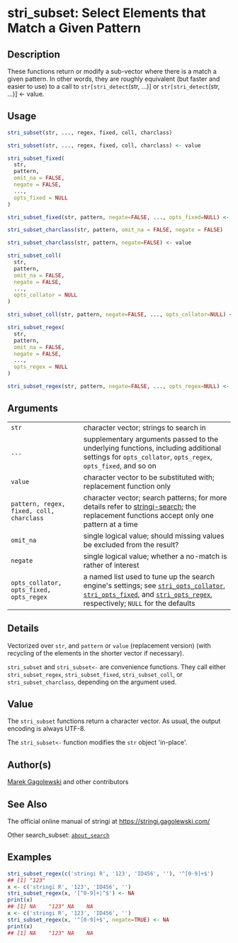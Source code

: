 # stri\_subset: Select Elements that Match a Given Pattern

## Description

These functions return or modify a sub-vector where there is a match a given pattern. In other words, they are roughly equivalent (but faster and easier to use) to a call to `str[stri_detect`(str, \...)\] or `str[stri_detect`(str, \...)\] \<- value.

## Usage

```r
stri_subset(str, ..., regex, fixed, coll, charclass)

stri_subset(str, ..., regex, fixed, coll, charclass) <- value

stri_subset_fixed(
  str,
  pattern,
  omit_na = FALSE,
  negate = FALSE,
  ...,
  opts_fixed = NULL
)

stri_subset_fixed(str, pattern, negate=FALSE, ..., opts_fixed=NULL) <- value

stri_subset_charclass(str, pattern, omit_na = FALSE, negate = FALSE)

stri_subset_charclass(str, pattern, negate=FALSE) <- value

stri_subset_coll(
  str,
  pattern,
  omit_na = FALSE,
  negate = FALSE,
  ...,
  opts_collator = NULL
)

stri_subset_coll(str, pattern, negate=FALSE, ..., opts_collator=NULL) <- value

stri_subset_regex(
  str,
  pattern,
  omit_na = FALSE,
  negate = FALSE,
  ...,
  opts_regex = NULL
)

stri_subset_regex(str, pattern, negate=FALSE, ..., opts_regex=NULL) <- value
```

## Arguments

|                                          |                                                                                                                                                                                                                                                                                                                                                              |
|------------------------------------------|--------------------------------------------------------------------------------------------------------------------------------------------------------------------------------------------------------------------------------------------------------------------------------------------------------------------------------------------------------------|
| `str`                                    | character vector; strings to search in                                                                                                                                                                                                                                                                                                                       |
| `...`                                    | supplementary arguments passed to the underlying functions, including additional settings for `opts_collator`, `opts_regex`, `opts_fixed`, and so on                                                                                                                                                                                                         |
| `value`                                  | character vector to be substituted with; replacement function only                                                                                                                                                                                                                                                                                           |
| `pattern, regex, fixed, coll, charclass` | character vector; search patterns; for more details refer to [stringi-search](https://stringi.gagolewski.com/rapi/stringi-search.html); the replacement functions accept only one pattern at a time                                                                                                                                                          |
| `omit_na`                                | single logical value; should missing values be excluded from the result?                                                                                                                                                                                                                                                                                     |
| `negate`                                 | single logical value; whether a no-match is rather of interest                                                                                                                                                                                                                                                                                               |
| `opts_collator, opts_fixed, opts_regex`  | a named list used to tune up the search engine\'s settings; see [`stri_opts_collator`](https://stringi.gagolewski.com/rapi/stri_opts_collator.html), [`stri_opts_fixed`](https://stringi.gagolewski.com/rapi/stri_opts_fixed.html), and [`stri_opts_regex`](https://stringi.gagolewski.com/rapi/stri_opts_regex.html), respectively; `NULL` for the defaults |

## Details

Vectorized over `str`, and `pattern` or `value` (replacement version) (with recycling of the elements in the shorter vector if necessary).

`stri_subset` and `stri_subset<-` are convenience functions. They call either `stri_subset_regex`, `stri_subset_fixed`, `stri_subset_coll`, or `stri_subset_charclass`, depending on the argument used.

## Value

The `stri_subset` functions return a character vector. As usual, the output encoding is always UTF-8.

The `stri_subset<-` function modifies the `str` object \'in-place\'.

## Author(s)

[Marek Gagolewski](https://www.gagolewski.com/) and other contributors

## See Also

The official online manual of <span class="pkg">stringi</span> at <https://stringi.gagolewski.com/>

Other search\_subset: [`about_search`](https://stringi.gagolewski.com/rapi/about_search.html)

## Examples




```r
stri_subset_regex(c('stringi R', '123', 'ID456', ''), '^[0-9]+$')
## [1] "123"
x <- c('stringi R', '123', 'ID456', '')
stri_subset_regex(x, '[^0-9]+|^$') <- NA
print(x)
## [1] NA    "123" NA    NA
x <- c('stringi R', '123', 'ID456', '')
stri_subset_regex(x, '^[0-9]+$', negate=TRUE) <- NA
print(x)
## [1] NA    "123" NA    NA
```
